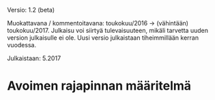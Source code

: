 Versio: 1.2 (beta)

Muokattavana / kommentoitavana: toukokuu/2016 -> (vähintään) toukokuu/2017. Julkaisu voi siirtyä tulevaisuuteen, mikäli tarvetta uuden version julkaisulle ei ole. Uusi versio julkaistaan tiheimmillään kerran vuodessa.

Julkaistaan: 5.2017



# Avoimen rajapinnan määritelmä
